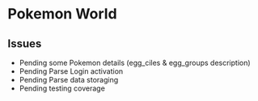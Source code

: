 Pokemon World
=====================

## Issues
* Pending some Pokemon details (egg_ciles & egg_groups description)
* Pending Parse Login activation
* Pending Parse data storaging
* Pending testing coverage